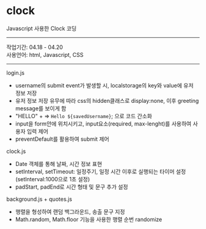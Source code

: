 # clock

Javascript 사용한 Clock 코딩

--------------------------------------------------------

작업기간: 04.18 - 04.20 <br>
사용언어: html, Javascript, CSS

--------------------------------------------------------

login.js
 - username의 submit event가 발생할 시, localstorage의 key와 value에 유저 정보 저장
 - 유저 정보 저장 유무에 따라 css의 hidden클래스로 display:none, 이후 greeting message를 보이게 함
 - "HELLO" + => `Hello ${savedUsername}`; 으로 코드 간소화
 - input을 form안에 위치시키고, input요소(required, max-lenght)를 사용하여 사용자 입력 제어
 - preventDefault를 활용하여 submit  제어 

clock.js
 - Date 객체를 통해 날짜, 시간 정보 표현
 - setInterval, setTimeout: 일정주기, 일정 시간 이후로 실행되는 타이머 설정 (setInterval:1000으로 1초 설정)
 - padStart, padEnd로 시간 형태 및 문구 추가 설정 

background.js + quotes.js
 - 행렬을 형성하여 랜덤 백그라운드, 송출 문구 지정
 - Math.random, Math.floor 기능을 사용한 행렬 순번 randomize
<br>
